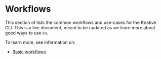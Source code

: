 # Workflows

This section of lists the common workflows and use-cases for the Knative CLI. This is a live document, meant to be updated as we learn more about good ways to use `kn`.

To learn more, see information on:

* [Basic workflows](basic.md)